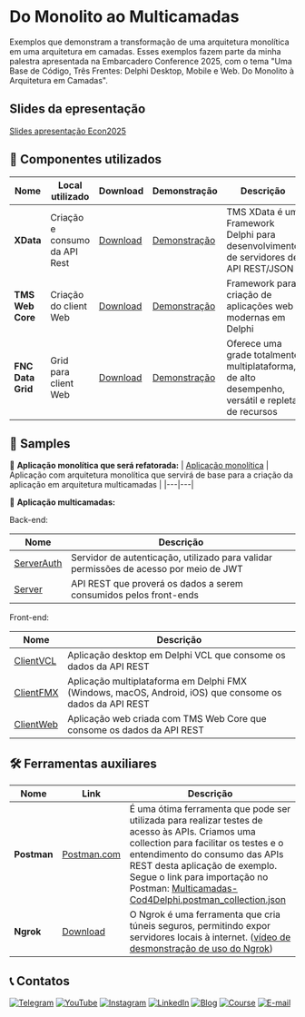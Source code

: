 # Do Monolito ao Multicamadas

Exemplos que demonstram a transformação de uma arquitetura monolítica em uma arquitetura em camadas. Esses exemplos fazem parte da minha palestra apresentada na Embarcadero Conference 2025, com o tema "Uma Base de Código, Três Frentes: Delphi Desktop, Mobile e Web. Do Monolito à Arquitetura em Camadas".

## Slides da epresentação
[Slides apresentação Econ2025](Extras/Econ2025-Cesar-Cardoso.pdf)

## 🔷 Componentes utilizados
| Nome              | Local utilizado               | Download                                                          | Demonstração                                                                                        | Descrição                                                                                       |
|-------------------|-------------------------------| ------------------------------------------------------------------|-----------------------------------------------------------------------------------------------------|-------------------------------------------------------------------------------------------------|
| **XData**         | Criação e consumo da API Rest | [Download](https://www.tmssoftware.com/site/xdata.asp)            | [Demonstração](https://www.youtube.com/watch?v=cwb6_SKbB6A&list=PLLHSz4dOnnN2Xlf7OX47cF20gbmz9-9z0) | TMS XData é um Framework Delphi para desenvolvimento de servidores de API REST/JSON             |
| **TMS Web Core**  | Criação do client Web         | [Download](https://www.tmssoftware.com/site/tmswebcore.asp)       | [Demonstração](https://www.youtube.com/watch?v=n51xdFBRzX0&list=PLLHSz4dOnnN2Xlf7OX47cF20gbmz9-9z0) | Framework para criação de aplicações web modernas em Delphi                                     |
| **FNC Data Grid** | Grid para client Web          | [Download](https://github.com/Code4Delphi/TMS-FNC-DataGridSample) | [Demonstração](https://www.youtube.com/watch?v=gB2Fz69LlDs&list=PLLHSz4dOnnN2Xlf7OX47cF20gbmz9-9z0) | Oferece uma grade totalmente multiplataforma, de alto desempenho, versátil e repleta de recursos|


## 🔶 Samples
🔸 **Aplicação monolítica que será refatorada:** 
| [Aplicação monolítica](Samples/Monolito) | Aplicação com arquitetura monolítica que servirá de base para a criação da aplicação em arquitetura multicamadas |
|---|---| 


🔸 **Aplicação multicamadas:**

Back-end:

| Nome | Descrição |
|------|-----------|
| [ServerAuth](Samples/Multicamadas/ServerAuth) | Servidor de autenticação, utilizado para validar permissões de acesso por meio de JWT |
| [Server](Samples/Multicamadas/Server)         | API REST que proverá os dados a serem consumidos pelos front-ends                     |

Front-end:

| Nome | Descrição |
|------|-----------|
| [ClientVCL](Samples/Multicamadas/ClientVCL) | Aplicação desktop em Delphi VCL que consome os dados da API REST |
| [ClientFMX](Samples/Multicamadas/ClientFMX) | Aplicação multiplataforma em Delphi FMX (Windows, macOS, Android, iOS) que consome os dados da API REST |
| [ClientWeb](Samples/Multicamadas/ClientWeb) | Aplicação web criada com TMS Web Core que consome os dados da API REST |


## 🛠️ Ferramentas auxiliares
| Nome              | Link                                                              | Descrição                                                                                       |
|-------------------| ------------------------------------------------------------------|-------------------------------------------------------------------------------------------------|
| **Postman**       | [Postman.com](https://www.postman.com/)                           | É uma ótima ferramenta que pode ser utilizada para realizar testes de acesso às APIs. Criamos uma collection para facilitar os testes e o entendimento do consumo das APIs REST desta aplicação de exemplo. Segue o link para importação no Postman: [Multicamadas-Cod4Delphi.postman_collection.json](Extras/Multicamadas-Cod4Delphi.postman_collection.json)|
| **Ngrok** | [Download](https://ngrok.com/downloads/) | O Ngrok é uma ferramenta que cria túneis seguros, permitindo expor servidores locais à internet. ([vídeo de desmonstração de uso do Ngrok](https://youtu.be/9KxcsnSL_5U?si=8PGvonKkc-IzmGsl&t=516)) |




## 📞 Contatos
[![Telegram](https://img.shields.io/badge/Telegram-Join-blue?logo=telegram)](https://t.me/Code4Delphi)
[![YouTube](https://img.shields.io/badge/YouTube-Join-red?logo=youtube&logoColor=red)](https://www.youtube.com/@code4delphi)
[![Instagram](https://img.shields.io/badge/Intagram-Follow-red?logo=instagram&logoColor=pink)](https://www.instagram.com/code4delphi/)
[![LinkedIn](https://img.shields.io/badge/LinkedIn-Connect-blue)](https://www.linkedin.com/in/cesar-cardoso-dev)
[![Blog](https://img.shields.io/badge/Blog-Code4Delphi-F00?logo=delphi)](https://code4delphi.com.br/blog/)
[![Course](https://img.shields.io/badge/Course-Delphi-F00?logo=delphi)](https://go.hotmart.com/U81331747Y?dp=1)
[![E-mail](https://img.shields.io/badge/E--mail-Send-yellowgreen?logo=maildotru&logoColor=yellowgreen)](mailto:contato@code4delphi.com.br)
